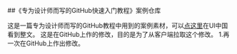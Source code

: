 ##《专为设计师而写的GitHub快速入门教程》案例仓库

这是一篇专为设计师而写的GitHub教程中用到的案例素材，可以[点这里](http://www.ui.cn/project.php?id=20957)在UI中国看到整文。
这是在GitHub上作的修改，目的是为了从客户端拉取这个修改。
1.再一次在GitHub上作出修改。
